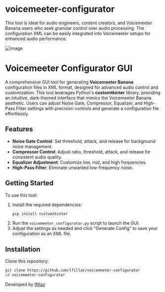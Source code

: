 # voicemeeter-configurator
This tool is ideal for audio engineers, content creators, and Voicemeeter Banana users who seek granular control over audio processing. The configuration XML can be easily integrated into Voicemeeter setups for enhanced audio performance.

![image](https://github.com/user-attachments/assets/b1979827-705b-4342-a15f-17e63687ab8b)


# Voicemeeter Configurator GUI

A comprehensive GUI tool for generating **Voicemeeter Banana** configuration files in XML format, designed for advanced audio control and customization. This tool leverages Python's **customtkinter** library, providing an intuitive, dark-themed interface that mimics the Voicemeeter Banana aesthetic. Users can adjust Noise Gate, Compressor, Equalizer, and High-Pass Filter settings with precision controls and generate a configuration file effortlessly.

## Features

- **Noise Gate Control**: Set threshold, attack, and release for background noise management.
- **Compressor Control**: Adjust ratio, threshold, attack, and release for consistent audio quality.
- **Equalizer Adjustment**: Customize low, mid, and high frequencies.
- **High-Pass Filter**: Eliminate unwanted low-frequency noise.

## Getting Started

To use this tool:
1. Install the required dependencies:
   ```bash
   pip install customtkinter
   ```
2. Run the `voicemeeter_configurator.py` script to launch the GUI.
3. Adjust the settings as needed and click "Generate Config" to save your configuration as an XML file.

## Installation
Clone this repository:
```bash
git clone https://github.com/lfillaz/voicemeeter-configurator
cd voicemeeter-configurator
```
Developed by [lfillaz](https://github.com/lfillaz)
``` 
